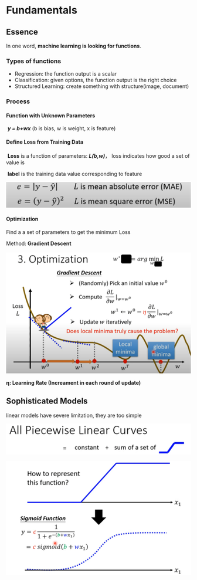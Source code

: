 # Fundamentals

## Essence

In one word, **machine learning is looking for functions**.

### Types of functions

* Regression: the function output is a scalar
* Classification: given options, the function output is the right choice
* Structured Learning: create something with structure(image, document)

### Process

#### Function with Unknown Parameters

​	***y = b+wx*** (b is bias, w is weight, x is feature)

#### Define Loss from Training Data

​	**Loss** is a function of parameters: ***L(b,w)***， loss indicates how good a set of value is

​	**label** is the training data value corresponding to feature

![Loss](./media/Loss.png)



#### Optimization

Find a a set of parameters to get the minimum Loss

Method: **Gradient Descent**

![GradientDescent](./media/GradientDescent.png)

**η: Learning Rate (Increament in each round of update)**



## Sophisticated Models

linear models have severe limitation, they are too simple

![piecewise](./media/piecewise.png)

![sigmoid](./media/sigmoid.png)